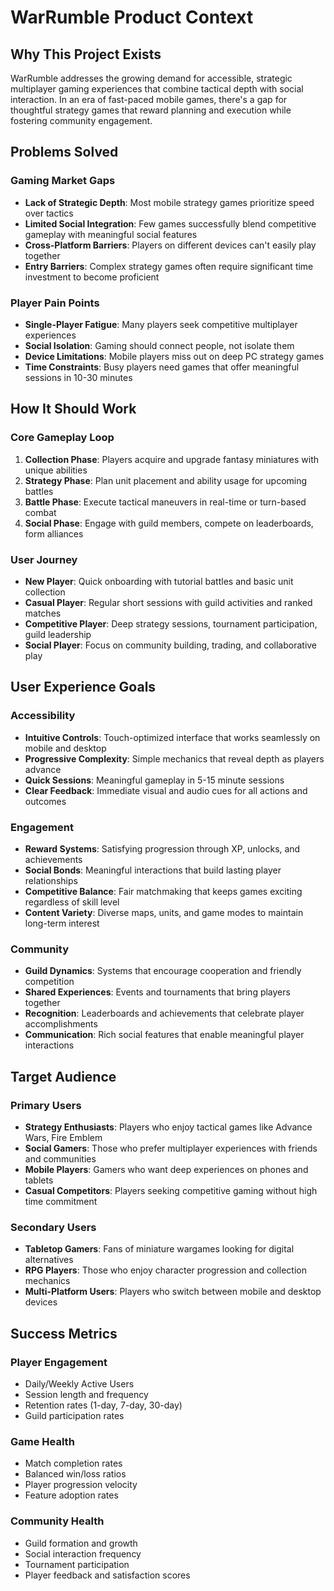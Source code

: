 # WarRumble Product Context

## Why This Project Exists

WarRumble addresses the growing demand for accessible, strategic multiplayer gaming experiences that combine tactical depth with social interaction. In an era of fast-paced mobile games, there's a gap for thoughtful strategy games that reward planning and execution while fostering community engagement.

## Problems Solved

### Gaming Market Gaps
- **Lack of Strategic Depth**: Most mobile strategy games prioritize speed over tactics
- **Limited Social Integration**: Few games successfully blend competitive gameplay with meaningful social features
- **Cross-Platform Barriers**: Players on different devices can't easily play together
- **Entry Barriers**: Complex strategy games often require significant time investment to become proficient

### Player Pain Points
- **Single-Player Fatigue**: Many players seek competitive multiplayer experiences
- **Social Isolation**: Gaming should connect people, not isolate them
- **Device Limitations**: Mobile players miss out on deep PC strategy games
- **Time Constraints**: Busy players need games that offer meaningful sessions in 10-30 minutes

## How It Should Work

### Core Gameplay Loop
1. **Collection Phase**: Players acquire and upgrade fantasy miniatures with unique abilities
2. **Strategy Phase**: Plan unit placement and ability usage for upcoming battles
3. **Battle Phase**: Execute tactical maneuvers in real-time or turn-based combat
4. **Social Phase**: Engage with guild members, compete on leaderboards, form alliances

### User Journey
- **New Player**: Quick onboarding with tutorial battles and basic unit collection
- **Casual Player**: Regular short sessions with guild activities and ranked matches
- **Competitive Player**: Deep strategy sessions, tournament participation, guild leadership
- **Social Player**: Focus on community building, trading, and collaborative play

## User Experience Goals

### Accessibility
- **Intuitive Controls**: Touch-optimized interface that works seamlessly on mobile and desktop
- **Progressive Complexity**: Simple mechanics that reveal depth as players advance
- **Quick Sessions**: Meaningful gameplay in 5-15 minute sessions
- **Clear Feedback**: Immediate visual and audio cues for all actions and outcomes

### Engagement
- **Reward Systems**: Satisfying progression through XP, unlocks, and achievements
- **Social Bonds**: Meaningful interactions that build lasting player relationships
- **Competitive Balance**: Fair matchmaking that keeps games exciting regardless of skill level
- **Content Variety**: Diverse maps, units, and game modes to maintain long-term interest

### Community
- **Guild Dynamics**: Systems that encourage cooperation and friendly competition
- **Shared Experiences**: Events and tournaments that bring players together
- **Recognition**: Leaderboards and achievements that celebrate player accomplishments
- **Communication**: Rich social features that enable meaningful player interactions

## Target Audience

### Primary Users
- **Strategy Enthusiasts**: Players who enjoy tactical games like Advance Wars, Fire Emblem
- **Social Gamers**: Those who prefer multiplayer experiences with friends and communities
- **Mobile Players**: Gamers who want deep experiences on phones and tablets
- **Casual Competitors**: Players seeking competitive gaming without high time commitment

### Secondary Users
- **Tabletop Gamers**: Fans of miniature wargames looking for digital alternatives
- **RPG Players**: Those who enjoy character progression and collection mechanics
- **Multi-Platform Users**: Players who switch between mobile and desktop devices

## Success Metrics

### Player Engagement
- Daily/Weekly Active Users
- Session length and frequency
- Retention rates (1-day, 7-day, 30-day)
- Guild participation rates

### Game Health
- Match completion rates
- Balanced win/loss ratios
- Player progression velocity
- Feature adoption rates

### Community Health
- Guild formation and growth
- Social interaction frequency
- Tournament participation
- Player feedback and satisfaction scores

